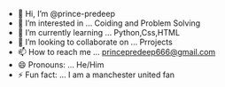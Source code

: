 - 👋 Hi, I’m @prince-predeep
- 👀 I’m interested in ... Coiding and Problem Solving
- 🌱 I’m currently learning ... Python,Css,HTML
- 💞️ I’m looking to collaborate on ... Prrojects
- 📫 How to reach me ... princepredeep666@gmail.com
- 😄 Pronouns: ... He/Him
- ⚡ Fun fact: ... I am a manchester united fan

<!---
prince-predeep/prince-predeep is a ✨ special ✨ repository because its `README.md` (this file) appears on your GitHub profile.
You can click the Preview link to take a look at your changes.
--->
